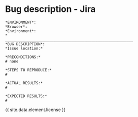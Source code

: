 # Bug description - Jira


```text
*ENVIRONMENT*:
*Browser*:
*Environment*:
* 
__________________________________________________________
*BUG DESCRIPTION*:
*Issue location:*

*PRECONDITIONS:*
# none

*STEPS TO REPRODUCE:*
#

*ACTUAL RESULTS:*
#

*EXPECTED RESULTS:*
#
```

{{ site.data.element.license }}